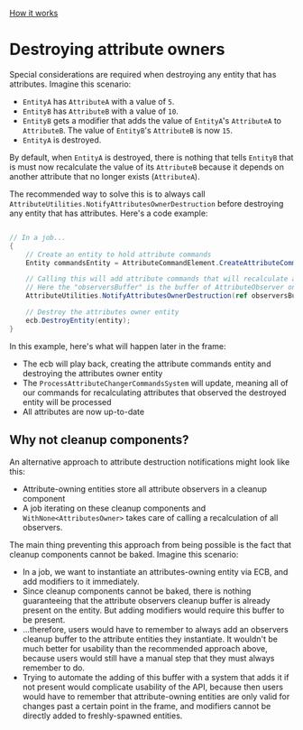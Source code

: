 
[How it works](./how-it-works.md)

# Destroying attribute owners

Special considerations are required when destroying any entity that has attributes. Imagine this scenario:
* `EntityA` has `AttributeA` with a value of `5`.
* `EntityB` has `AttributeB` with a value of `10`.
* `EntityB` gets a modifier that adds the value of `EntityA`'s `AttributeA` to `AttributeB`. The value of `EntityB`'s `AttributeB` is now `15`.
* `EntityA` is destroyed.

By default, when `EntityA` is destroyed, there is nothing that tells `EntityB` that is must now recalculate the value of its `AttributeB` because it depends on another attribute that no longer exists (`AttributeA`).

The recommended way to solve this is to always call `AttributeUtilities.NotifyAttributesOwnerDestruction` before destroying any entity that has attributes. Here's a code example:

```cs

// In a job...
{
    // Create an entity to hold attribute commands
    Entity commandsEntity = AttributeCommandElement.CreateAttributeCommandsEntity(ecb, out DynamicBuffer<AttributeCommand> attributeCommands);

    // Calling this will add attribute commands that will recalculate all attributes observing any attribute on this entity.
    // Here the "observersBuffer" is the buffer of AttributeObserver on the entity we are about to destroy.
    AttributeUtilities.NotifyAttributesOwnerDestruction(ref observersBuffer, ref attributeCommands);

    // Destroy the attributes owner entity
    ecb.DestroyEntity(entity);
}
```

In this example, here's what will happen later in the frame:
* The ecb will play back, creating the attribute commands entity and destroying the attributes owner entity
* The `ProcessAttributeChangerCommandsSystem` will update, meaning all of our commands for recalculating attributes that observed the destroyed entity will be processed
* All attributes are now up-to-date


## Why not cleanup components?

An alternative approach to attribute destruction notifications might look like this:
* Attribute-owning entities store all attribute observers in a cleanup component
* A job iterating on these cleanup components and `WithNone<AttributesOwner>` takes care of calling a recalculation of all observers.

The main thing preventing this approach from being possible is the fact that cleanup components cannot be baked. Imagine this scenario:
* In a job, we want to instantiate an attributes-owning entity via ECB, and add modifiers to it immediately.
* Since cleanup components cannot be baked, there is nothing guaranteeing that the attribute observers cleanup buffer is already present on the entity. But adding modifiers would require this buffer to be present.
* ...therefore, users would have to remember to always add an observers cleanup buffer to the attribute entities they instantiate. It wouldn't be much better for usability than the recommended approach above, because users would still have a manual step that they must always remember to do. 
* Trying to automate the adding of this buffer with a system that adds it if not present would complicate usability of the API, because then users would have to remember that attribute-owning entities are only valid for changes past a certain point in the frame, and modifiers cannot be directly added to freshly-spawned entities.